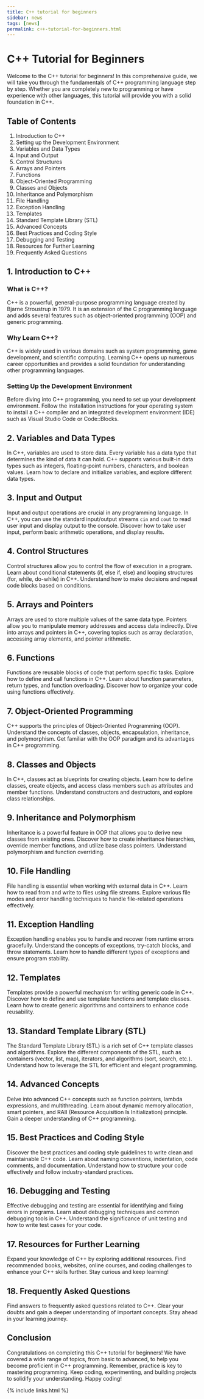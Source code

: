 ```yaml
---
title: C++ tutorial for beginners
sidebar: news
tags: [news]
permalink: c++-tutorial-for-beginners.html
---
```

# C++ Tutorial for Beginners

Welcome to the C++ tutorial for beginners! In this comprehensive guide, we will take you through the fundamentals of C++ programming language step by step. Whether you are completely new to programming or have experience with other languages, this tutorial will provide you with a solid foundation in C++.

## Table of Contents

1. Introduction to C++
2. Setting up the Development Environment
3. Variables and Data Types
4. Input and Output
5. Control Structures
6. Arrays and Pointers
7. Functions
8. Object-Oriented Programming
9. Classes and Objects
10. Inheritance and Polymorphism
11. File Handling
12. Exception Handling
13. Templates
14. Standard Template Library (STL)
15. Advanced Concepts
16. Best Practices and Coding Style
17. Debugging and Testing
18. Resources for Further Learning
19. Frequently Asked Questions

## 1. Introduction to C++

### What is C++?

C++ is a powerful, general-purpose programming language created by Bjarne Stroustrup in 1979. It is an extension of the C programming language and adds several features such as object-oriented programming (OOP) and generic programming.

### Why Learn C++?

C++ is widely used in various domains such as system programming, game development, and scientific computing. Learning C++ opens up numerous career opportunities and provides a solid foundation for understanding other programming languages.

### Setting Up the Development Environment

Before diving into C++ programming, you need to set up your development environment. Follow the installation instructions for your operating system to install a C++ compiler and an integrated development environment (IDE) such as Visual Studio Code or Code::Blocks.

## 2. Variables and Data Types

In C++, variables are used to store data. Every variable has a data type that determines the kind of data it can hold. C++ supports various built-in data types such as integers, floating-point numbers, characters, and boolean values. Learn how to declare and initialize variables, and explore different data types.

## 3. Input and Output

Input and output operations are crucial in any programming language. In C++, you can use the standard input/output streams `cin` and `cout` to read user input and display output to the console. Discover how to take user input, perform basic arithmetic operations, and display results.

## 4. Control Structures

Control structures allow you to control the flow of execution in a program. Learn about conditional statements (if, else if, else) and looping structures (for, while, do-while) in C++. Understand how to make decisions and repeat code blocks based on conditions.

## 5. Arrays and Pointers

Arrays are used to store multiple values of the same data type. Pointers allow you to manipulate memory addresses and access data indirectly. Dive into arrays and pointers in C++, covering topics such as array declaration, accessing array elements, and pointer arithmetic.

## 6. Functions

Functions are reusable blocks of code that perform specific tasks. Explore how to define and call functions in C++. Learn about function parameters, return types, and function overloading. Discover how to organize your code using functions effectively.

## 7. Object-Oriented Programming

C++ supports the principles of Object-Oriented Programming (OOP). Understand the concepts of classes, objects, encapsulation, inheritance, and polymorphism. Get familiar with the OOP paradigm and its advantages in C++ programming.

## 8. Classes and Objects

In C++, classes act as blueprints for creating objects. Learn how to define classes, create objects, and access class members such as attributes and member functions. Understand constructors and destructors, and explore class relationships.

## 9. Inheritance and Polymorphism

Inheritance is a powerful feature in OOP that allows you to derive new classes from existing ones. Discover how to create inheritance hierarchies, override member functions, and utilize base class pointers. Understand polymorphism and function overriding.

## 10. File Handling

File handling is essential when working with external data in C++. Learn how to read from and write to files using file streams. Explore various file modes and error handling techniques to handle file-related operations effectively.

## 11. Exception Handling

Exception handling enables you to handle and recover from runtime errors gracefully. Understand the concepts of exceptions, try-catch blocks, and throw statements. Learn how to handle different types of exceptions and ensure program stability.

## 12. Templates

Templates provide a powerful mechanism for writing generic code in C++. Discover how to define and use template functions and template classes. Learn how to create generic algorithms and containers to enhance code reusability.

## 13. Standard Template Library (STL)

The Standard Template Library (STL) is a rich set of C++ template classes and algorithms. Explore the different components of the STL, such as containers (vector, list, map), iterators, and algorithms (sort, search, etc.). Understand how to leverage the STL for efficient and elegant programming.

## 14. Advanced Concepts

Delve into advanced C++ concepts such as function pointers, lambda expressions, and multithreading. Learn about dynamic memory allocation, smart pointers, and RAII (Resource Acquisition Is Initialization) principle. Gain a deeper understanding of C++ programming.

## 15. Best Practices and Coding Style

Discover the best practices and coding style guidelines to write clean and maintainable C++ code. Learn about naming conventions, indentation, code comments, and documentation. Understand how to structure your code effectively and follow industry-standard practices.

## 16. Debugging and Testing

Effective debugging and testing are essential for identifying and fixing errors in programs. Learn about debugging techniques and common debugging tools in C++. Understand the significance of unit testing and how to write test cases for your code.

## 17. Resources for Further Learning

Expand your knowledge of C++ by exploring additional resources. Find recommended books, websites, online courses, and coding challenges to enhance your C++ skills further. Stay curious and keep learning!

## 18. Frequently Asked Questions

Find answers to frequently asked questions related to C++. Clear your doubts and gain a deeper understanding of important concepts. Stay ahead in your learning journey.

## Conclusion

Congratulations on completing this C++ tutorial for beginners! We have covered a wide range of topics, from basic to advanced, to help you become proficient in C++ programming. Remember, practice is key to mastering programming. Keep coding, experimenting, and building projects to solidify your understanding. Happy coding!

{% include links.html %}
